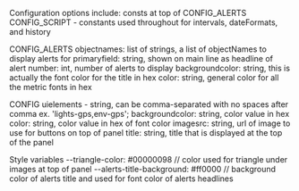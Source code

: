 Configuration options include:
  consts at top of CONFIG_ALERTS
  CONFIG_SCRIPT
    - constants used throughout for intervals, dateFormats, and history

  CONFIG_ALERTS
    objectnames: list of strings, a list of objectNames to display alerts for
    primaryfield: string, shown on main line as headline of alert
    number: int, number of alerts to display
    backgroundcolor: string, this is actually the font color for the title in hex
    color: string, general color for all the metric fonts in hex

  CONFIG
    uielements - string, can be comma-separated with no spaces after comma
      ex. 'lights-gps,env-gps';
    backgroundcolor: string, color value in hex
    color: string, color value in hex of font color
    imagesrc: string, url of image to use for buttons on top of panel
    title: string, title that is displayed at the top of the panel

  Style variables
    --triangle-color: #00000098 // color used for triangle under images at top of panel
    --alerts-title-background: #ff0000 // background color of alerts title and used for font color of alerts headlines
